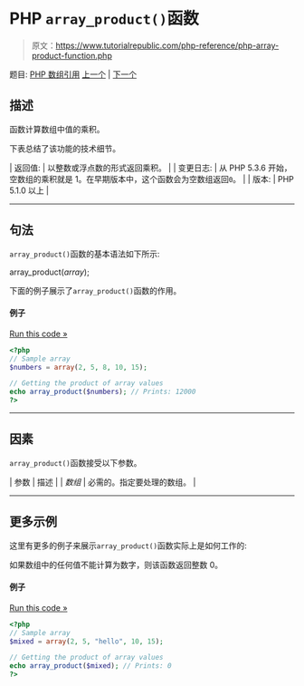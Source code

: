 # PHP `array_product()`函数

> 原文：<https://www.tutorialrepublic.com/php-reference/php-array-product-function.php>

题目: [PHP 数组引用](php-array-functions.php) [上一个](php-array-pop-function.php) | [下一个](php-array-push-function.php)

## 描述

函数计算数组中值的乘积。

下表总结了该功能的技术细节。

| 返回值: | 以整数或浮点数的形式返回乘积。 |
| 变更日志: | 从 PHP 5.3.6 开始，空数组的乘积就是 1。在早期版本中，这个函数会为空数组返回`0`。 |
| 版本: | PHP 5.1.0 以上 |

* * *

## 句法

`array_product()`函数的基本语法如下所示:

array_product(*array*);

下面的例子展示了`array_product()`函数的作用。

#### 例子

[Run this code »](../codelab.php?topic=php&file=get-the-product-of-values-in-an-array "Run this code to view the output")

```php
<?php
// Sample array
$numbers = array(2, 5, 8, 10, 15);

// Getting the product of array values
echo array_product($numbers); // Prints: 12000
?>
```

* * *

## 因素

`array_product()`函数接受以下参数。

| 参数 | 描述 |
| *数组* | 必需的。指定要处理的数组。 |

* * *

## 更多示例

这里有更多的例子来展示`array_product()`函数实际上是如何工作的:

如果数组中的任何值不能计算为数字，则该函数返回整数 0。

#### 例子

[Run this code »](../codelab.php?topic=php&file=when-array-value-cannot-be-evaluated-to-a-number "Run this code to view the output")

```php
<?php
// Sample array
$mixed = array(2, 5, "hello", 10, 15);

// Getting the product of array values
echo array_product($mixed); // Prints: 0
?>
```